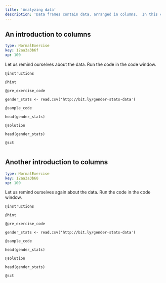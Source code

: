 ```yaml
---
title: 'Analyzing data'
description: 'Data frames contain data, arranged in columns.  In this chapter we get the column data and analyze it, using summary statistics and plots.'
---
```


## An introduction to columns

```yaml
type: NormalExercise
key: 12aa3a3b6f
xp: 100
```

Let us remind ourselves about the data.  Run the code in the code window.

`@instructions`


`@hint`


`@pre_exercise_code`
```{r}
gender_stats <- read.csv('http://bit.ly/gender-stats-data')
```

`@sample_code`
```{r}
head(gender_stats)
```

`@solution`
```{r}
head(gender_stats)
```

`@sct`
```{r}

```

## Another introduction to columns

```yaml
type: NormalExercise
key: 12aa3a3b60
xp: 100
```

Let us remind ourselves again about the data.  Run the code in the code
window.

`@instructions`


`@hint`


`@pre_exercise_code`
```{r}
gender_stats <- read.csv('http://bit.ly/gender-stats-data')
```

`@sample_code`
```{r}
head(gender_stats)
```

`@solution`
```{r}
head(gender_stats)
```

`@sct`
```{r}

```
